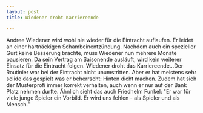 ```yaml
---
layout: post
title: Wiedener droht Karriereende

---
```


Andree Wiedener wird wohl nie wieder für die Eintracht auflaufen. Er leidet an einer hartnäckigen Schambeinentzündung. Nachdem auch ein spezieller Gurt keine Besserung brachte, muss Wiedener nun mehrere Monate pausieren. Da sein Vertrag am Saisonende ausläuft, wird kein weiterer Einsatz für die Eintracht folgen. Wiedener droht das Karriereende...Der Routinier war bei der Eintracht nicht unumstritten. Aber er hat meistens sehr solide das gespielt was er beherrscht: Hinten dicht machen. Zudem hat sich der Musterprofi immer korrekt verhalten, auch wenn er nur auf der Bank Platz nehmen durfte. Ähnlich sieht das auch Friedhelm Funkel: "Er war für viele junge Spieler ein Vorbild. Er wird uns fehlen - als Spieler und als Mensch."


